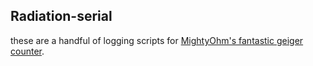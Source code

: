 Radiation-serial
----------------------------

these are a handful of logging scripts for <a href="https://mightyohm.com/blog/products/geiger-counter/">MightyOhm's fantastic geiger counter</a>. 